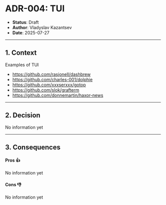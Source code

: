 # ADR-004: TUI
- **Status**: Draft
- **Author**: Vladyslav Kazantsev
- **Date**: 2025-07-27

---
## 1. Context

Examples of TUI
- https://github.com/rasjonell/dashbrew
- https://github.com/charles-001/dolphie
- https://github.com/xxxserxxx/gotop
- https://github.com/slok/grafterm
- https://github.com/donnemartin/haxor-news

---
## 2. Decision

No information yet

---
## 3. Consequences

#### Pros 👍
No information yet

#### Cons 👎
No information yet


